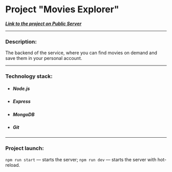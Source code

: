 # Project "Movies Explorer"

**_[Link to the project on Public Server](https://movies-explorer.loner.nomoredomains.club)_**

---

### Description:

The backend of the service, where you can find movies on demand and save them in your personal account.

---
### Technology stack:
* ##### Node.js
* ##### Express
* ##### MongoDB
* ##### Git
---
### Project launch:

`npm run start` — starts the server;
`npm run dev` — starts the server with hot-reload.

